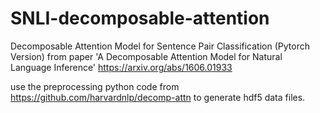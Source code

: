 # SNLI-decomposable-attention
Decomposable Attention Model for Sentence Pair Classification (Pytorch Version) from paper 'A Decomposable Attention Model for Natural Language Inference'
https://arxiv.org/abs/1606.01933

use the preprocessing python code from https://github.com/harvardnlp/decomp-attn to generate hdf5 data files.
